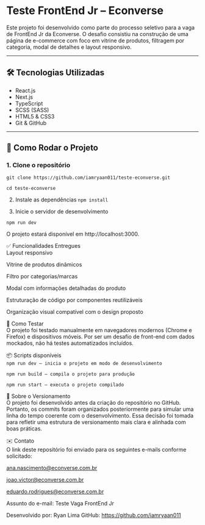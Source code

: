 # Teste FrontEnd Jr – Econverse

Este projeto foi desenvolvido como parte do processo seletivo para a vaga de FrontEnd Jr da Econverse. O desafio consistiu na construção de uma página de e-commerce com foco em vitrine de produtos, filtragem por categoria, modal de detalhes e layout responsivo.

---

## 🛠 Tecnologias Utilizadas

- React.js  
- Next.js  
- TypeScript  
- SCSS (SASS)  
- HTML5 & CSS3  
- Git & GitHub  

---

## 🚀 Como Rodar o Projeto

### 1. Clone o repositório
```git clone https://github.com/iamryaan011/teste-econverse.git```

```cd teste-econverse```

2. Instale as dependências
```npm install```

4. Inicie o servidor de desenvolvimento

```npm run dev```

O projeto estará disponível em http://localhost:3000.

✅ Funcionalidades Entregues
<br />Layout responsivo

Vitrine de produtos dinâmicos

Filtro por categorias/marcas

Modal com informações detalhadas do produto

Estruturação de código por componentes reutilizáveis

Organização visual compatível com o design proposto

🧪 Como Testar
<br />O projeto foi testado manualmente em navegadores modernos (Chrome e Firefox) e dispositivos móveis.
Por ser um desafio de front-end com dados mockados, não há testes automatizados incluídos.

📦 Scripts disponíveis<br />
```npm run dev — inicia o projeto em modo de desenvolvimento```

```npm run build — compila o projeto para produção```

```npm run start — executa o projeto compilado```

📝 Sobre o Versionamento
<br />O projeto foi desenvolvido antes da criação do repositório no GitHub.
Portanto, os commits foram organizados posteriormente para simular uma linha do tempo coerente com o desenvolvimento.
Essa decisão foi tomada para refletir uma estrutura de versionamento mais clara e alinhada com boas práticas.

✉️ Contato
<br />O link deste repositório foi enviado para os seguintes e-mails conforme solicitado:

ana.nascimento@econverse.com.br

joao.victor@econverse.com.br

eduardo.rodrigues@econverse.com.br

Assunto do e-mail: Teste Vaga FrontEnd Jr

Desenvolvido por: Ryan Lima
GitHub: https://github.com/iamryaan011
